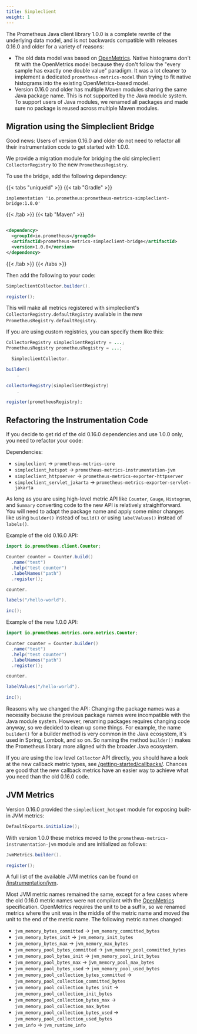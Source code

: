 ```yaml
---
title: Simpleclient
weight: 1
---
```


The Prometheus Java client library 1.0.0 is a complete rewrite of the underlying data model, and is not backwards
compatible with releases 0.16.0 and older for a variety of reasons:

- The old data model was based on [OpenMetrics](https://openmetrics.io). Native histograms don't fit with the
  OpenMetrics model because they don't follow the "every sample has exactly one double value" paradigm. It was a lot
  cleaner to implement a dedicated `prometheus-metrics-model` than trying to fit native histograms into the existing
  OpenMetrics-based model.
- Version 0.16.0 and older has multiple Maven modules sharing the same Java package name. This is not supported by the
  Java module system. To support users of Java modules, we renamed all packages and made sure no package is reused
  across multiple Maven modules.

## Migration using the Simpleclient Bridge

Good news: Users of version 0.16.0 and older do not need to refactor all their instrumentation code to get started with
1.0.0.

We provide a migration module for bridging the old simpleclient `CollectorRegistry` to the new `PrometheusRegistry`.

To use the bridge, add the following dependency:

{{< tabs "uniqueid" >}}
{{< tab "Gradle" >}}

```
implementation 'io.prometheus:prometheus-metrics-simpleclient-bridge:1.0.0'
```

{{< /tab >}}
{{< tab "Maven" >}}

```xml

<dependency>
  <groupId>io.prometheus</groupId>
  <artifactId>prometheus-metrics-simpleclient-bridge</artifactId>
  <version>1.0.0</version>
</dependency>
```

{{< /tab >}}
{{< /tabs >}}

Then add the following to your code:

```java
SimpleclientCollector.builder().

register();
```

This will make all metrics registered with simpleclient's `CollectorRegistry.defaultRegistry` available in the new
`PrometheusRegistry.defaultRegistry`.

If you are using custom registries, you can specify them like this:

```java
CollectorRegistry simpleclientRegistry = ...;
PrometheusRegistry prometheusRegistry = ...;

  SimpleclientCollector.

builder()
    .

collectorRegistry(simpleclientRegistry)
    .

register(prometheusRegistry);
```

## Refactoring the Instrumentation Code

If you decide to get rid of the old 0.16.0 dependencies and use 1.0.0 only, you need to refactor your code:

Dependencies:

- `simpleclient` -> `prometheus-metrics-core`
- `simpleclient_hotspot` -> `prometheus-metrics-instrumentation-jvm`
- `simpleclient_httpserver` -> `prometheus-metrics-exporter-httpserver`
- `simpleclient_servlet_jakarta` -> `prometheus-metrics-exporter-servlet-jakarta`

As long as you are using high-level metric API like `Counter`, `Gauge`, `Histogram`, and `Summary` converting code to
the new API is relatively straightforward. You will need to adapt the package name and apply some minor changes like
using `builder()` instead of `build()` or using `labelValues()` instead of `labels()`.

Example of the old 0.16.0 API:

```java
import io.prometheus.client.Counter;

Counter counter = Counter.build()
  .name("test")
  .help("test counter")
  .labelNames("path")
  .register();

counter.

labels("/hello-world").

inc();
```

Example of the new 1.0.0 API:

```java
import io.prometheus.metrics.core.metrics.Counter;

Counter counter = Counter.builder()
  .name("test")
  .help("test counter")
  .labelNames("path")
  .register();

counter.

labelValues("/hello-world").

inc();
```

Reasons why we changed the API: Changing the package names was a necessity because the previous package names were
incompatible with the Java module system. However, renaming packages requires changing code anyway, so we decided to
clean up some things. For example, the name `builder()` for a builder method is very common in the Java ecosystem, it's
used in Spring, Lombok, and so on. So naming the method `builder()` makes the Prometheus library more aligned with the
broader Java ecosystem.

If you are using the low level `Collector` API directly, you should have a look at the new callback metric types,
see [/getting-started/callbacks/](../../getting-started/callbacks/). Chances are good that the new callback metrics have
an easier way to achieve what you need than the old 0.16.0 code.

## JVM Metrics

Version 0.16.0 provided the `simpleclient_hotspot` module for exposing built-in JVM metrics:

```java
DefaultExports.initialize();
```

With version 1.0.0 these metrics moved to the `prometheus-metrics-instrumentation-jvm` module and
are initialized as follows:

```java
JvmMetrics.builder().

register();
```

A full list of the available JVM metrics can be found
on [/instrumentation/jvm](../../instrumentation/jvm/).

Most JVM metric names remained the same, except for a few cases where the old 0.16.0 metric names
were not compliant with the [OpenMetrics](https://openmetrics.io) specification. OpenMetrics
requires the unit to be a suffix, so we renamed metrics where the unit was in the middle of the
metric name and moved the unit to the end of the metric name. The following metric names changed:

- `jvm_memory_bytes_committed` -> `jvm_memory_committed_bytes`
- `jvm_memory_bytes_init` -> `jvm_memory_init_bytes`
- `jvm_memory_bytes_max` -> `jvm_memory_max_bytes`
- `jvm_memory_pool_bytes_committed` -> `jvm_memory_pool_committed_bytes`
- `jvm_memory_pool_bytes_init` -> `jvm_memory_pool_init_bytes`
- `jvm_memory_pool_bytes_max` -> `jvm_memory_pool_max_bytes`
- `jvm_memory_pool_bytes_used` -> `jvm_memory_pool_used_bytes`
- `jvm_memory_pool_collection_bytes_committed` -> `jvm_memory_pool_collection_committed_bytes`
- `jvm_memory_pool_collection_bytes_init` -> `jvm_memory_pool_collection_init_bytes`
- `jvm_memory_pool_collection_bytes_max` -> `jvm_memory_pool_collection_max_bytes`
- `jvm_memory_pool_collection_bytes_used` -> `jvm_memory_pool_collection_used_bytes`
- `jvm_info` -> `jvm_runtime_info`
